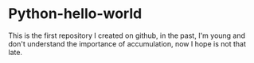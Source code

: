 # Python-hello-world
This is the first repository I created on github, in the past, I'm young and don't understand the importance of accumulation, now I hope is not that late.
